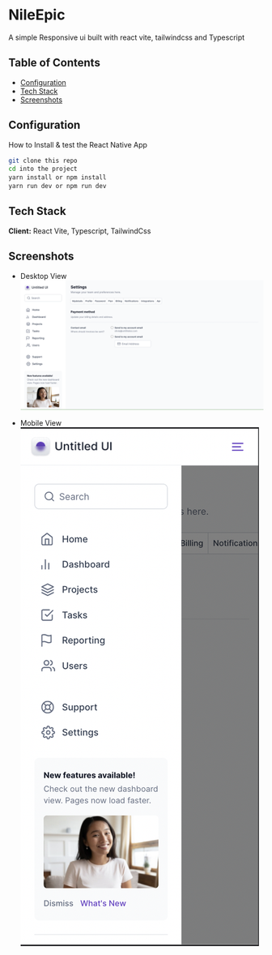 # NileEpic
 A simple Responsive  ui built with react vite, tailwindcss and Typescript

## Table of Contents

* [Configuration](#Configuration)
* [Tech Stack](#Tech%Stack)
* [Screenshots](#Screenshots)

## Configuration

How to Install & test the React Native App

```bash
git clone this repo
cd into the project
yarn install or npm install
yarn run dev or npm run dev
```

## Tech Stack

**Client:** React Vite, Typescript, TailwindCss

## Screenshots

- Desktop View
![](/src/assets/readmeimg/desktop.png)

- Mobile View
![](/src/assets/readmeimg/mobile.png)
